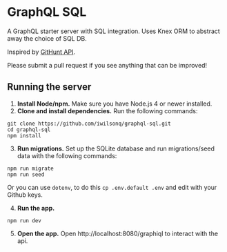 # GraphQL SQL

A GraphQL starter server with SQL integration. Uses Knex ORM to abstract away the choice of SQL DB.

Inspired by [GitHunt API](https://github.com/apollographql/GitHunt-API).

Please submit a pull request if you see anything that can be improved!

## Running the server

1. **Install Node/npm.** Make sure you have Node.js 4 or newer installed.
2. **Clone and install dependencies.**
   Run the following commands:

```
git clone https://github.com/iwilsonq/graphql-sql.git
cd graphql-sql
npm install
```

3. **Run migrations.** Set up the SQLite database and run migrations/seed data with the following commands:

```
npm run migrate
npm run seed
```

Or you can use `dotenv`, to do this `cp .env.default .env` and edit with your Github keys.

4. **Run the app.**

```
npm run dev
```

5. **Open the app.** Open http://localhost:8080/graphiql to interact with the api.
